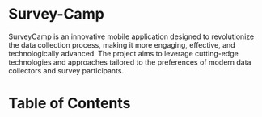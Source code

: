 # Survey-Camp
SurveyCamp is an innovative mobile application designed to revolutionize the data collection process, making it more engaging, effective, and technologically advanced. The project aims to leverage cutting-edge technologies and approaches tailored to the preferences of modern data collectors and survey participants.

# Table of Contents
